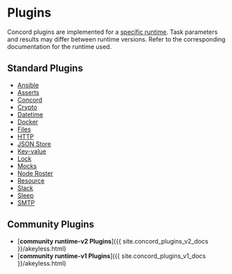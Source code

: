 # Plugins

Concord plugins are implemented for a
[specific runtime](../getting-started/processes.md#runtime). Task parameters
and results may differ between runtime versions. Refer to the corresponding
documentation for the runtime used.

## Standard Plugins

- [Ansible](./ansible.md)
- [Asserts](./asserts.md)
- [Concord](./concord.md)
- [Crypto](./crypto.md)
- [Datetime](./datetime.md)
- [Docker](./docker.md)
- [Files](./files.md)
- [HTTP](./http.md)
- [JSON Store](./json-store.md)
- [Key-value](./key-value.md)
- [Lock](./lock.md)
- [Mocks](./mocks.md)
- [Node Roster](./node-roster.md)
- [Resource](./resource.md)
- [Slack](./slack.md)
- [Sleep](./sleep.md)
- [SMTP](./smtp.md)

## Community Plugins

* [**community runtime-v2 Plugins**]({{ site.concord_plugins_v2_docs }}/akeyless.html)
* [**community runtime-v1 Plugins**]({{ site.concord_plugins_v1_docs }}/akeyless.html)
